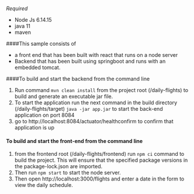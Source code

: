 *Required*

- Node Js 6.14.15
- java 11
- maven

####This sample consists of 
- a front end that has been built with react that runs on a node server
- Backend that has been built using springboot and runs with an embedded tomcat.

####To build and start the backend from the command line 

1. Run command `mvn clean install` from the project root (/daily-flights)
to build and generate an executable jar file.
2. To start the application run the next command in the build directory (/daily-flights/target) `java -jar app.jar` 
to start the back-end application on port 8084
3. go to http://localhost:8084/actuator/healthconfirm to confirm that application is up 

#### To build and start the front-end from the command line
1. from the frontend root (/daily-flights/frontend) run `npm ci` command to build the project. This will
ensure that the specified package versions in the package-lock.json are imported.
2. Then run `npm start` to start the node server.
3. Then open http://localhost:3000/flights and enter a date in the form to view the daily schedule.
